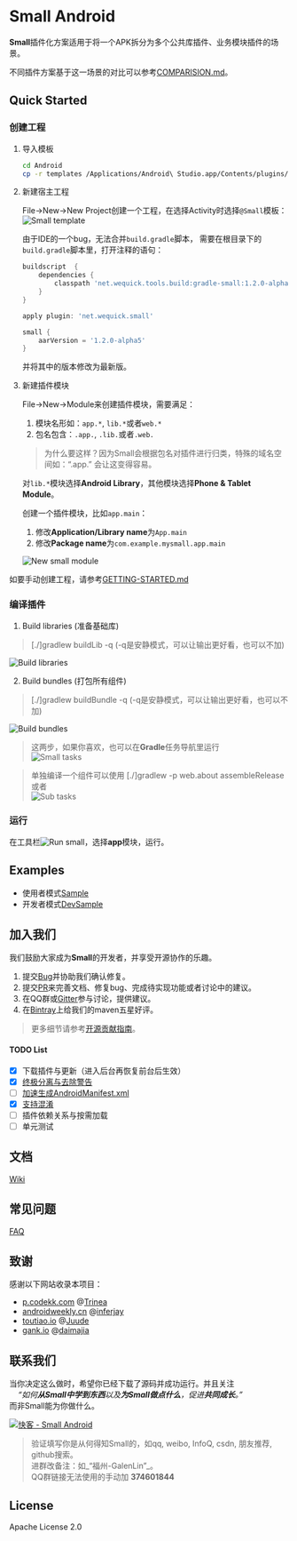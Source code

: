 # Small Android

**Small**插件化方案适用于将一个APK拆分为多个公共库插件、业务模块插件的场景。

不同插件方案基于这一场景的对比可以参考[COMPARISION.md](COMPARISION.md)。

## Quick Started

### 创建工程

1. 导入模板

    ```bash
    cd Android
    cp -r templates /Applications/Android\ Studio.app/Contents/plugins/android/lib/
    ```

2. 新建宿主工程

    File->New->New Project创建一个工程，在选择Activity时选择`@Small`模板：
    ![Small template][small-template]
    
    由于IDE的一个bug，无法合并`build.gradle`脚本，
    需要在根目录下的`build.gradle`脚本里，打开注释的语句：
    
    ```groovy
    buildscript  {
        dependencies {
            classpath 'net.wequick.tools.build:gradle-small:1.2.0-alpha5'
        }
    }
    
    apply plugin: 'net.wequick.small'
    
    small {
        aarVersion = '1.2.0-alpha5'
    }
    ```
    
    并将其中的版本修改为最新版。

3. 新建插件模块

    File->New->Module来创建插件模块，需要满足：
    
    1. 模块名形如：`app.*`, `lib.*`或者`web.*`
    2. 包名包含：`.app.`, `.lib.`或者`.web.`
    
      > 为什么要这样？因为Small会根据包名对插件进行归类，特殊的域名空间如：“.app.” 会让这变得容易。
    
    对`lib.*`模块选择**Android Library**，其他模块选择**Phone & Tablet Module**。
    
    创建一个插件模块，比如`app.main`：
    
    1. 修改**Application/Library name**为`App.main`
    2. 修改**Package name**为`com.example.mysmall.app.main`
    
      ![New small module][anim-new-md]
    
如要手动创建工程，请参考[GETTING-STARTED.md](GETTING-STARTED.md)

### 编译插件

1. Build libraries (准备基础库)
  > [./]gradlew buildLib -q (-q是安静模式，可以让输出更好看，也可以不加)
  	
  ![Build libraries][anim-bL]
  	
2. Build bundles (打包所有组件)
  > [./]gradlew buildBundle -q (-q是安静模式，可以让输出更好看，也可以不加)
  	
  ![Build bundles][anim-bB]
  
> 这两步，如果你喜欢，也可以在**Gradle**任务导航里运行<br/>
> ![Small tasks][ic-root-tasks]
  
> 单独编译一个组件可以使用 [./]gradlew -p web.about assembleRelease<br/>
> 或者<br/>
> ![Sub tasks][ic-sub-tasks]

### 运行

在工具栏![Run small][ic-run]，选择**app**模块，运行。

## Examples

* 使用者模式[Sample](Sample)
* 开发者模式[DevSample](DevSample)

## 加入我们

我们鼓励大家成为**Small**的开发者，并享受开源协作的乐趣。

1. 提交[Bug](https://github.com/wequick/Small/issues)并协助我们确认修复。
2. 提交[PR](https://github.com/wequick/Small/pulls)来完善文档、修复bug、完成待实现功能或者讨论中的建议。
3. 在QQ群或[Gitter][gitter]参与讨论，提供建议。
4. 在[Bintray][bintray]上给我们的maven五星好评。

> 更多细节请参考[开源贡献指南](https://guides.github.com/activities/contributing-to-open-source/)。

#### TODO List

  - [x] 下载插件与更新（进入后台再恢复前台后生效）
  - [x] [终极分离与去除警告](https://github.com/wequick/Small/issues/11)
  - [ ] [加速生成AndroidManifest.xml](https://github.com/wequick/Small/issues/12)
  - [x] [支持混淆](https://github.com/wequick/Small/issues/85)
  - [ ] 插件依赖关系与按需加载
  - [ ] 单元测试

## 文档
[Wiki](https://github.com/wequick/small/wiki/Android)

## 常见问题

[FAQ](https://github.com/wequick/Small/wiki/Android-FAQ)

## 致谢

感谢以下网站收录本项目：

* [p.codekk.com](http://p.codekk.com) @[Trinea](https://github.com/Trinea)
* [androidweekly.cn](http://androidweekly.cn) @[inferjay](https://github.com/inferjay)
* [toutiao.io](http://toutiao.io) @[Juude](https://github.com/Juude)
* [gank.io](http://gank.io) @[daimajia](https://github.com/daimajia)

## 联系我们

当你决定这么做时，希望你已经下载了源码并成功运行。并且关注<br/>
&nbsp;&nbsp;&nbsp;&nbsp;_“如何**从Small中学到东西**以及**为Small做点什么**，促进**共同成长**。”_<br/>
而非Small能为你做什么。

<a target="_blank" href="http://shang.qq.com/wpa/qunwpa?idkey=d9b57f150084ba4b30c73d0a2b480e30c99b8718bf16bb7739af740f7d1e21f3"><img border="0" src="http://pub.idqqimg.com/wpa/images/group.png" alt="快客 - Small Android" title="快客 - Small Android"></a> 

> 验证填写你是从何得知Small的，如qq, weibo, InfoQ, csdn, 朋友推荐, github搜索。<br/> 
进群改备注：如_“福州-GalenLin”_。<br/>
QQ群链接无法使用的手动加 **374601844**

## License
Apache License 2.0

[git-win]: http://git-scm.com/downloads
[as-run]: http://developer.android.com/images/tools/as-run.png
[ic-sample]: http://code.wequick.net/assets/images/small-sample.png
[ic-devsample]: http://code.wequick.net/assets/images/small-devsample.png
[anim-bG]: http://code.wequick.net/anims/small/android-build-gradle.gif
[anim-bL]: http://code.wequick.net/anims/small/android-build-lib.gif
[anim-bB]: http://code.wequick.net/anims/small-android-build-bundle.gif
[ic-root-tasks]: http://code.wequick.net/images/small/root-gradle-tasks.png
[ic-sub-tasks]: http://code.wequick.net/images/small/sub-gradle-tasks.png

[ic-new-act]: http://code.wequick.net/assets/images/small-new-activity.png
[ic-new-act2]: http://code.wequick.net/assets/images/small-new-activity-step2.png
[bintray]: https://bintray.com/galenlin/maven
[gitter]: https://gitter.im/wequick/Small
[ic-run]: http://code.wequick.net/assets/images/small-run.png

[anim-new-md]: http://code.wequick.net/assets/anims/small-new-module.gif
[small-template]: http://code.wequick.net/assets/images/small-template.png
